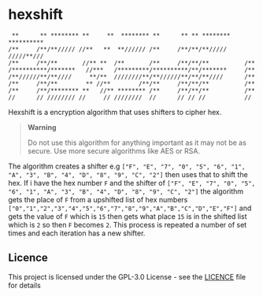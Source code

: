 # hexshift

```
 **      ** ******** **     **  ******** **      ** ** ******** **********
/**     /**/**///// //**   **  **////// /**     /**/**/**///// /////**/// 
/**     /**/**       //** **  /**       /**     /**/**/**          /**    
/**********/*******   //***   /*********/**********/**/*******     /**    
/**//////**/**////     **/**  ////////**/**//////**/**/**////      /**    
/**     /**/**        ** //**        /**/**     /**/**/**          /**    
/**     /**/******** **   //** ******** /**     /**/**/**          /**    
//      // //////// //     // ////////  //      // // //           //     
```


Hexshift is a encryption algorithm that uses shifters to cipher hex.

> **Warning**
>
> Do not use this algorithm for anything important as it may not be as secure. Use more secure algorithms like AES or RSA.

The algorithm creates a shifter e.g `["F", "E", "7", "0", "5", "6", "1", "A", "3", "B", "4", "D", "8", "9", "C", "2"]` then uses that to shift the hex. If i have the hex number `F` and the shifter of `["F", "E", "7", "0", "5", "6", "1", "A", "3", "B", "4", "D", "8", "9", "C", "2"]` the algorithm gets the place of `F` from a upshifted list of hex numbers `["0","1","2","3","4","5","6","7","8","9","A","B","C","D","E","F"]` and gets the value of `F` which is `15` then gets what place `15` is in the shifted list which is `2` so then `F` becomes `2`. This process is repeated a number of set times and each iteration has a new shifter.

## Licence

This project is licensed under the GPL-3.0 License - see the [LICENCE](LICENCE) file for details
